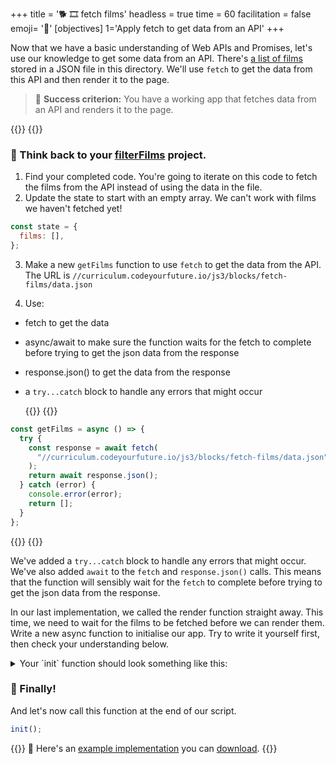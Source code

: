 +++
title = '🐕 🎞️ fetch films'
headless = true
time = 60
facilitation = false
emoji= '🧩'
[objectives]
    1='Apply fetch to get data from an API'
+++

Now that we have a basic understanding of Web APIs and Promises, let's use our knowledge to get some data from an API. There's [a list of films](/js3/blocks/fetch-films/data.json) stored in a JSON file in this directory. We'll use `fetch` to get the data from this API and then render it to the page.

> 🎯 **Success criterion:** You have a working app that fetches data from an API and renders it to the page.

{{<tabs name="getFilms">}}
{{<tab name="Try it yourself">}}

### 🧠 Think back to your [filterFilms](/filterFilms.html) project.

1. Find your completed code. You're going to iterate on this code to fetch the films from the API instead of using the data in the file.
2. Update the state to start with an empty array. We can't work with films we haven't fetched yet!

```js
const state = {
  films: [],
};
```

3. Make a new `getFilms` function to use `fetch` to get the data from the API. The URL is `//curriculum.codeyourfuture.io/js3/blocks/fetch-films/data.json`

4. Use:

- fetch to get the data
- async/await to make sure the function waits for the fetch to complete before trying to get the json data from the response
- response.json() to get the data from the response
- a `try...catch` block to handle any errors that might occur

  {{</tab>}}
  {{<tab name="Check your understanding">}}

```js
const getFilms = async () => {
  try {
    const response = await fetch(
      "//curriculum.codeyourfuture.io/js3/blocks/fetch-films/data.json"
    );
    return await response.json();
  } catch (error) {
    console.error(error);
    return [];
  }
};
```

{{</tab>}}
{{</tabs>}}

We've added a `try...catch` block to handle any errors that might occur. We've also added `await` to the `fetch` and `response.json()` calls. This means that the function will sensibly wait for the `fetch` to complete before trying to get the json data from the response.

In our last implementation, we called the render function straight away. This time, we need to wait for the films to be fetched before we can render them. Write a new async function to initialise our app. Try to write it yourself first, then check your understanding below.

<details>
<summary>Your `init` function should look something like this:</summary>

```js
// Initial render, which is distinct from the render function as it loads our films into memory
async function init() {
  try {
    const films = await getFilms();
    state.films = films;
    render(filmContainer, films);
  } catch (error) {
    console.error(error);
  }
}
```

_`init` is a convention. It has no special meaning in the JavaScript language._

</details>

### 🎁 Finally!

And let's now call this function at the end of our script.

```js
init();
```

{{<note type="tip" title="Need help?">}}
🧧 Here's an [example implementation](/js3/blocks/fetch-films/filterFilms.html) you can <a download href="/js3/blocks/fetch-films/filterFilms.html">download</a>.
{{</note>}}
